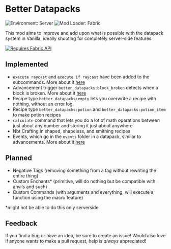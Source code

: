 # Better Datapacks

![Environment: Server](https://img.shields.io/badge/environment-server-orangered?style=flat-square)
![Mod Loader: Fabric](https://img.shields.io/badge/modloader-fabric-informational?style=flat-square)
<br>

This mod aims to improve and add upon what is possible with the datapack system in Vanilla, ideally shooting for
completely server-side features

[![Requires Fabric API](https://i.imgur.com/Ol1Tcf8t.png)](https://modrinth.com/mod/fabric-api)

## Implemented

- `execute raycast` and `execute if raycast` have been added to the subcommands. More about it [here](Raycast.md)
- Advancement trigger `better_datapacks:block_broken` detects when a block is broken. More about
  it [here](BlockBroken.md)
- Recipe type `better_datapacks:empty` lets you overwrite a recipe with nothing, without an error log.
- Recipe type `better_datapacks:potion` and `better_datapacks:potion_item` to make potion recipes
- `calculate` command that lets you do a lot of math operations between just about any number and storing it just about anywhere
- Nbt Crafting in shaped, shapeless, and smithing recipes
- Events, which go in the `events` folder in a datapack, similar to advancements. More about it [here](Events.md)

## Planned

- Negative Tags (removing something from a tag without rewriting the entire thing)
- Custom Enchants* (primitive, will do nothing but be compatible with anvils and such)
- Custom Commands (with arguments and everything, will execute a function using the macro feature)

*might not be able to do this only serverside

## Feedback

If you find a bug or have an idea, be sure to create an issue!
Would also love if anyone wants to make a pull request, help is *always* appreciated!